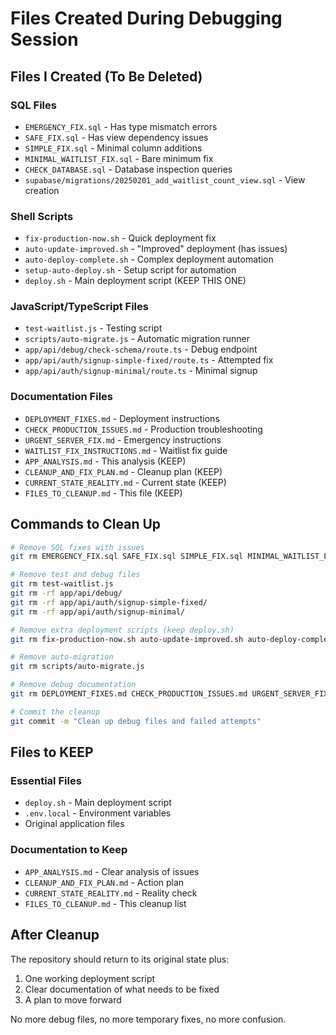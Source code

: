 # Files Created During Debugging Session

## Files I Created (To Be Deleted)

### SQL Files
- `EMERGENCY_FIX.sql` - Has type mismatch errors
- `SAFE_FIX.sql` - Has view dependency issues  
- `SIMPLE_FIX.sql` - Minimal column additions
- `MINIMAL_WAITLIST_FIX.sql` - Bare minimum fix
- `CHECK_DATABASE.sql` - Database inspection queries
- `supabase/migrations/20250201_add_waitlist_count_view.sql` - View creation

### Shell Scripts
- `fix-production-now.sh` - Quick deployment fix
- `auto-update-improved.sh` - "Improved" deployment (has issues)
- `auto-deploy-complete.sh` - Complex deployment automation
- `setup-auto-deploy.sh` - Setup script for automation
- `deploy.sh` - Main deployment script (KEEP THIS ONE)

### JavaScript/TypeScript Files
- `test-waitlist.js` - Testing script
- `scripts/auto-migrate.js` - Automatic migration runner
- `app/api/debug/check-schema/route.ts` - Debug endpoint
- `app/api/auth/signup-simple-fixed/route.ts` - Attempted fix
- `app/api/auth/signup-minimal/route.ts` - Minimal signup

### Documentation Files
- `DEPLOYMENT_FIXES.md` - Deployment instructions
- `CHECK_PRODUCTION_ISSUES.md` - Production troubleshooting
- `URGENT_SERVER_FIX.md` - Emergency instructions
- `WAITLIST_FIX_INSTRUCTIONS.md` - Waitlist fix guide
- `APP_ANALYSIS.md` - This analysis (KEEP)
- `CLEANUP_AND_FIX_PLAN.md` - Cleanup plan (KEEP)
- `CURRENT_STATE_REALITY.md` - Current state (KEEP)
- `FILES_TO_CLEANUP.md` - This file (KEEP)

## Commands to Clean Up

```bash
# Remove SQL fixes with issues
git rm EMERGENCY_FIX.sql SAFE_FIX.sql SIMPLE_FIX.sql MINIMAL_WAITLIST_FIX.sql CHECK_DATABASE.sql

# Remove test and debug files
git rm test-waitlist.js
git rm -rf app/api/debug/
git rm -rf app/api/auth/signup-simple-fixed/
git rm -rf app/api/auth/signup-minimal/

# Remove extra deployment scripts (keep deploy.sh)
git rm fix-production-now.sh auto-update-improved.sh auto-deploy-complete.sh setup-auto-deploy.sh

# Remove auto-migration
git rm scripts/auto-migrate.js

# Remove debug documentation
git rm DEPLOYMENT_FIXES.md CHECK_PRODUCTION_ISSUES.md URGENT_SERVER_FIX.md WAITLIST_FIX_INSTRUCTIONS.md

# Commit the cleanup
git commit -m "Clean up debug files and failed attempts"
```

## Files to KEEP

### Essential Files
- `deploy.sh` - Main deployment script
- `.env.local` - Environment variables
- Original application files

### Documentation to Keep
- `APP_ANALYSIS.md` - Clear analysis of issues
- `CLEANUP_AND_FIX_PLAN.md` - Action plan
- `CURRENT_STATE_REALITY.md` - Reality check
- `FILES_TO_CLEANUP.md` - This cleanup list

## After Cleanup

The repository should return to its original state plus:
1. One working deployment script
2. Clear documentation of what needs to be fixed
3. A plan to move forward

No more debug files, no more temporary fixes, no more confusion.